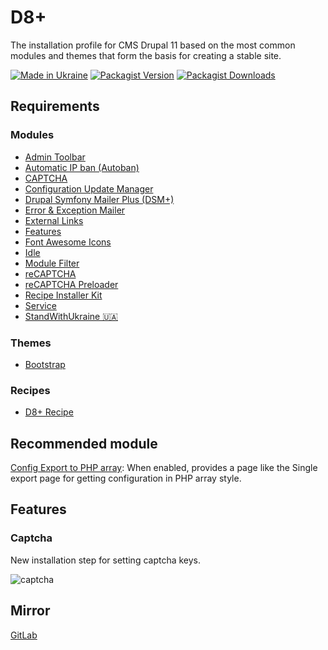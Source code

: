 # D8+

The installation profile for CMS Drupal 11 based on the most common modules and
themes that form the basis for creating a stable site.

[![Made in Ukraine](https://img.shields.io/badge/made_in-ukraine-ffd500.svg?labelColor=005bbb)](https://supportukrainenow.org)
[![Packagist Version](https://img.shields.io/packagist/v/ohorbatiuk/d8?label=Version)](https://packagist.org/packages/ohorbatiuk/d8)
[![Packagist Downloads](https://img.shields.io/packagist/dt/ohorbatiuk/d8?label=Downloads)](https://packagist.org/packages/ohorbatiuk/d8)


## Requirements

### Modules

- [Admin Toolbar](https://www.drupal.org/project/admin_toolbar)
- [Automatic IP ban (Autoban)](https://www.drupal.org/project/autoban)
- [CAPTCHA](https://www.drupal.org/project/captcha)
- [Configuration Update Manager](https://www.drupal.org/project/config_update)
- [Drupal Symfony Mailer Plus (DSM+)](https://www.drupal.org/project/symfony_mailer)
- [Error & Exception Mailer](https://www.drupal.org/project/exception_mailer)
- [External Links](https://www.drupal.org/project/extlink)
- [Features](https://www.drupal.org/project/features)
- [Font Awesome Icons](https://www.drupal.org/project/fontawesome)
- [Idle](https://www.drupal.org/project/idle)
- [Module Filter](https://www.drupal.org/project/module_filter)
- [reCAPTCHA](https://www.drupal.org/project/recaptcha)
- [reCAPTCHA Preloader](https://www.drupal.org/project/recaptcha_preloader)
- [Recipe Installer Kit](https://www.drupal.org/project/recipe_installer_kit)
- [Service](https://www.drupal.org/project/service)
- [StandWithUkraine 🇺🇦](https://www.drupal.org/project/standwithukraine)

### Themes

- [Bootstrap](https://www.drupal.org/project/bootstrap)

### Recipes

- [D8+ Recipe](https://github.com/ohorbatiuk/d8_recipe)


## Recommended module

[Config Export to PHP array](https://www.drupal.org/project/config2php): When
enabled, provides a page like the Single export page for getting configuration
in PHP array style.


## Features

### Captcha

New installation step for setting captcha keys.

![captcha](images/captcha.png "captcha")


## Mirror

[GitLab](https://gitlab.com/chmez/d8)

